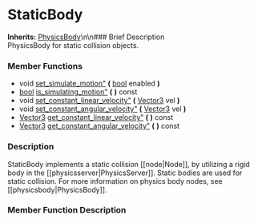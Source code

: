 #  StaticBody  
**Inherits:** [PhysicsBody](class_physicsbody)\\n\\n###  Brief Description  
PhysicsBody for static collision objects.
###  Member Functions 
  * void [set_simulate_motion"](#set_simulate_motion) **(** [bool](class_bool) enabled  **)**
  * [bool](class_bool) [is_simulating_motion"](#is_simulating_motion) **(** **)** const
  * void [set_constant_linear_velocity"](#set_constant_linear_velocity) **(** [Vector3](class_vector3) vel  **)**
  * void [set_constant_angular_velocity"](#set_constant_angular_velocity) **(** [Vector3](class_vector3) vel  **)**
  * [Vector3](class_vector3) [get_constant_linear_velocity"](#get_constant_linear_velocity) **(** **)** const
  * [Vector3](class_vector3) [get_constant_angular_velocity"](#get_constant_angular_velocity) **(** **)** const
###  Description  
StaticBody implements a static collision [[node|Node]], by utilizing a rigid body in the [[physicsserver|PhysicsServer]]. Static bodies are used for static collision. For more information on physics body nodes, see [[physicsbody|PhysicsBody]].
###  Member Function Description  
